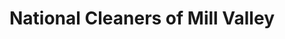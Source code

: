 ---
title: "National Cleaners of Mill Valley"
url: /mill-valley/national-cleaners-of-mill-valley/
shop: Wäscherei
---